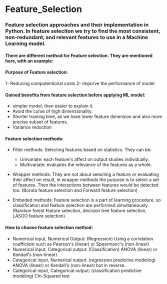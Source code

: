 # Feature_Selection
### Feature selection approaches and their implementation in Python. In feature seleciton we try to find the most consistent, non-redundant, and relevant features to use in a Machine Learning model.

#### There are different method for Feature selection. They are mentioned here, with an example:

#### Purpose of Feature selection:
1- Reducing computentional costs
2- Imporve the performance of model

#### Gained benefits from feature selection before applying ML model:
* simpler model, then easier to explain it.
* Avoid the curse of high dimensionality.
* Shorter training time, as we have lower feature dimension and also more precise subset of features. 
* Variance reduction

#### Feature selection methods:
* Filter methods:
Selecting features based on statistics. They can be:
    - Univariate: each feature's affect on output studies individually.
    - Multivariate: evaluates the relevance of the features as a whole. 

* Wrapper methods:
They are not about selecting a feature or evaluating their affect on result, in wrapper methods the purpose is to select a set of features. Then the interactions between features would be detected too. (Boruta feature selection and Forward feature selection)

* Embeded methods:
Feature selection is a part of learning procedure, so classification and feature selection are performed simultaneously. (Random forest feature selection, decision tree feature selection, LASOO feature selection)

#### How to choose feature selection method:
* Numerical input, Numerical Output: (Regression)
    Using a correlation coefficient such as Pearson's (linear) or Spearmanc's (non-linear)
* Numerical input, Categorical output: (Classification)
    ANOVA (linear) or Kendall's (non-linear)
* Categorical input, Numerical output: (regression predictive modeling)
    ANOVA (linear) or Kendall's (non-linear) but in reverse.
* Categorical input, Categorical output: (classification predictive modeling)
    Chi-Squared test

    